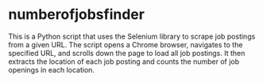 # numberofjobsfinder
This is a Python script that uses the Selenium library to scrape job postings from a given URL. The script opens a Chrome browser, navigates to the specified URL, and scrolls down the page to load all job postings. It then extracts the location of each job posting and counts the number of job openings in each location. 
